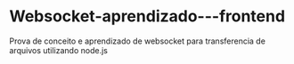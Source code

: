 # Websocket-aprendizado---frontend
Prova de conceito e aprendizado de websocket para transferencia de arquivos utilizando node.js
